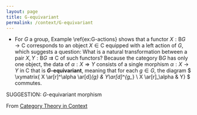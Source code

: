 ```yaml
---
layout: page
title: G-equivariant
permalink: /context/G-equivariant
---
```

-  For $G$ a group, Example \ref{ex:G-actions} shows that a functor $X: \mathsf{B} G \to \mathsf{C}$ corresponds to an object $X \in \mathsf{C}$ equipped with a left action of $G$, which suggests a question: What is a natural transformation between a pair $X,Y : \mathsf{B} G \rightrightarrows \mathsf{C}$ of such functors? Because the category $\mathsf{B} G$ has only one object, the data of $\alpha : X \Rightarrow Y$ consists of a single morphism $\alpha : X \to Y$ in $\mathsf{C}$ that is **$G$-equivariant**, meaning that for each $g \in G$, the diagram
$ \xymatrix{ X \ar[r]^\alpha \ar[d]_{g_*} & Y\ar[d]^{g_*} \\ X \ar[r]_\alpha & Y} $ commutes.

SUGGESTION: $G$-equivariant morphism

From [Category Theory in Context](https://mathgloss.github.io/MathGloss/context.html)